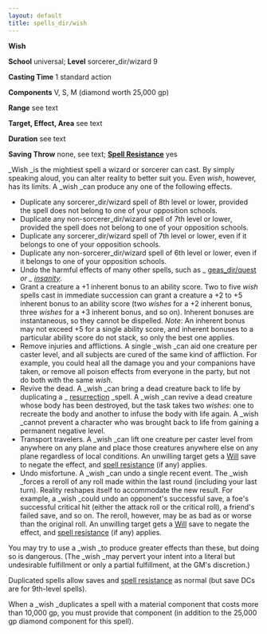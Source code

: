 ```yaml
---
layout: default
title: spells_dir/wish
---
```

 **Wish**

**School** universal; **Level** sorcerer_dir/wizard 9

**Casting Time** 1 standard action

**Components** V, S, M (diamond worth 25,000 gp)

**Range** see text

**Target, Effect, Area** see text

**Duration** see text

**Saving Throw** none, see text; **[Spell Resistance](../glossary#_spell-resistance)** yes

_Wish _is the mightiest spell a wizard or sorcerer can cast. By simply speaking aloud, you can alter reality to better suit you. Even _wish_, however, has its limits. A _wish _can produce any one of the following effects.

- Duplicate any sorcerer_dir/wizard spell of 8th level or lower, provided the spell does not belong to one of your opposition schools.
- Duplicate any non-sorcerer_dir/wizard spell of 7th level or lower, provided the spell does not belong to one of your opposition schools.
- Duplicate any sorcerer_dir/wizard spell of 7th level or lower, even if it belongs to one of your opposition schools.
- Duplicate any non-sorcerer_dir/wizard spell of 6th level or lower, even if it belongs to one of your opposition schools. 
- Undo the harmful effects of many other spells, such as _ [geas_dir/quest](geasQuest#_geas-quest) _or _ [insanity](insanity#_insanity)_.
- Grant a creature a +1 inherent bonus to an ability score. Two to five _wish_ spells cast in immediate succession can grant a creature a +2 to +5 inherent bonus to an ability score (two _wishes_ for a +2 inherent bonus, three _wishes_ for a +3 inherent bonus, and so on). Inherent bonuses are instantaneous, so they cannot be dispelled. _Note_: An inherent bonus may not exceed +5 for a single ability score, and inherent bonuses to a particular ability score do not stack, so only the best one applies.
- Remove injuries and afflictions. A single _wish _can aid one creature per caster level, and all subjects are cured of the same kind of affliction. For example, you could heal all the damage you and your companions have taken, or remove all poison effects from everyone in the party, but not do both with the same _wish_. 
- Revive the dead. A _wish _can bring a dead creature back to life by duplicating a _ [resurrection](resurrection#_resurrection) _spell. A _wish _can revive a dead creature whose body has been destroyed, but the task takes two _wishes_: one to recreate the body and another to infuse the body with life again. A _wish _cannot prevent a character who was brought back to life from gaining a permanent negative level.
- Transport travelers. A _wish _can lift one creature per caster level from anywhere on any plane and place those creatures anywhere else on any plane regardless of local conditions. An unwilling target gets a [Will](../combat#_will) save to negate the effect, and [spell resistance](../glossary#_spell-resistance) (if any) applies.
- Undo misfortune. A _wish _can undo a single recent event. The _wish _forces a reroll of any roll made within the last round (including your last turn). Reality reshapes itself to accommodate the new result. For example, a _wish _could undo an opponent's successful save, a foe's successful critical hit (either the attack roll or the critical roll), a friend's failed save, and so on. The reroll, however, may be as bad as or worse than the original roll. An unwilling target gets a [Will](../combat#_will) save to negate the effect, and [spell resistance](../glossary#_spell-resistance) (if any) applies.

You may try to use a _wish _to produce greater effects than these, but doing so is dangerous. (The _wish _may pervert your intent into a literal but undesirable fulfillment or only a partial fulfillment, at the GM's discretion.)

Duplicated spells allow saves and [spell resistance](../glossary#_spell-resistance) as normal (but save DCs are for 9th-level spells).

When a _wish _duplicates a spell with a material component that costs more than 10,000 gp, you must provide that component (in addition to the 25,000 gp diamond component for this spell).

